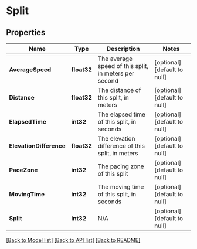 # Split

## Properties
Name | Type | Description | Notes
------------ | ------------- | ------------- | -------------
**AverageSpeed** | **float32** | The average speed of this split, in meters per second | [optional] [default to null]
**Distance** | **float32** | The distance of this split, in meters | [optional] [default to null]
**ElapsedTime** | **int32** | The elapsed time of this split, in seconds | [optional] [default to null]
**ElevationDifference** | **float32** | The elevation difference of this split, in meters | [optional] [default to null]
**PaceZone** | **int32** | The pacing zone of this split | [optional] [default to null]
**MovingTime** | **int32** | The moving time of this split, in seconds | [optional] [default to null]
**Split** | **int32** | N/A | [optional] [default to null]

[[Back to Model list]](../README.md#documentation-for-models) [[Back to API list]](../README.md#documentation-for-api-endpoints) [[Back to README]](../README.md)


